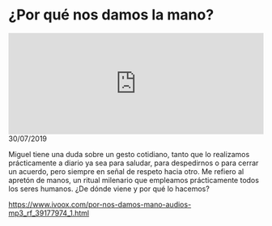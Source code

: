 # ¿Por qué nos damos la mano?
<iframe id='audio_88903085' frameborder='0' allowfullscreen='' scrolling='no' height='200' style='width:100%;' src='https://www.ivoox.com/player_ej_39177974_6_1.html' loading='lazy'></iframe>30/07/2019

Miguel tiene una duda sobre un gesto cotidiano, tanto que lo realizamos prácticamente a diario ya sea para saludar, para despedirnos o para cerrar un acuerdo, pero siempre en señal de respeto hacia otro. Me refiero al apretón de manos, un ritual milenario que empleamos prácticamente todos los seres humanos. ¿De dónde viene y por qué lo hacemos? 

 

https://www.ivoox.com/por-nos-damos-mano-audios-mp3_rf_39177974_1.html
